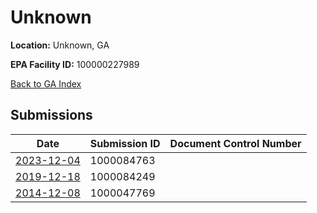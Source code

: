 # Unknown

**Location:** Unknown, GA

**EPA Facility ID:** 100000227989

[Back to GA Index](../../index.md)

## Submissions

| Date | Submission ID | Document Control Number |
|------|--------------|-------------------------|
| [2023-12-04](submissions/1000084763.md) | 1000084763 |  |
| [2019-12-18](submissions/1000084249.md) | 1000084249 |  |
| [2014-12-08](submissions/1000047769.md) | 1000047769 |  |
